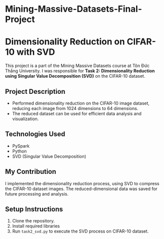 # Mining-Massive-Datasets-Final-Project

# Dimensionality Reduction on CIFAR-10 with SVD

This project is a part of the Mining Massive Datasets course at Tôn Đức Thắng University. I was responsible for **Task 2: Dimensionality Reduction using Singular Value Decomposition (SVD)** on the CIFAR-10 dataset.

## Project Description
- Performed dimensionality reduction on the CIFAR-10 image dataset, reducing each image from 1024 dimensions to 64 dimensions.
- The reduced dataset can be used for efficient data analysis and visualization.

## Technologies Used
- PySpark
- Python
- SVD (Singular Value Decomposition)

## My Contribution
I implemented the dimensionality reduction process, using SVD to compress the CIFAR-10 dataset images. The reduced-dimensional data was saved for future processing and analysis.

## Setup Instructions
1. Clone the repository.
2. Install required libraries
3. Run `task2_svd.py` to execute the SVD process on CIFAR-10 dataset.
